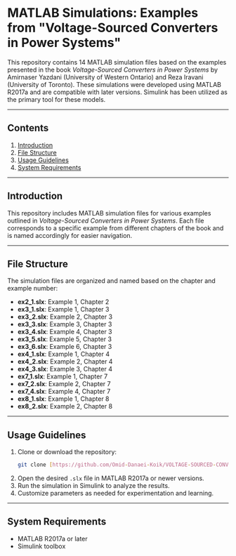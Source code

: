 
# **MATLAB Simulations: Examples from "Voltage-Sourced Converters in Power Systems"**

This repository contains 14 MATLAB simulation files based on the examples presented in the book *Voltage-Sourced Converters in Power Systems* by Amirnaser Yazdani (University of Western Ontario) and Reza Iravani (University of Toronto). These simulations were developed using MATLAB R2017a and are compatible with later versions. Simulink has been utilized as the primary tool for these models.

---

## **Contents**
1. [Introduction](#introduction)
2. [File Structure](#file-structure)
3. [Usage Guidelines](#usage-guidelines)
4. [System Requirements](#system-requirements)

---

## **Introduction**
This repository includes MATLAB simulation files for various examples outlined in *Voltage-Sourced Converters in Power Systems*. Each file corresponds to a specific example from different chapters of the book and is named accordingly for easier navigation.

---

## **File Structure**
The simulation files are organized and named based on the chapter and example number:
- **ex2_1.slx**: Example 1, Chapter 2
- **ex3_1.slx**: Example 1, Chapter 3
- **ex3_2.slx**: Example 2, Chapter 3
- **ex3_3.slx**: Example 3, Chapter 3
- **ex3_4.slx**: Example 4, Chapter 3
- **ex3_5.slx**: Example 5, Chapter 3
- **ex3_6.slx**: Example 6, Chapter 3
- **ex4_1.slx**: Example 1, Chapter 4
- **ex4_2.slx**: Example 2, Chapter 4
- **ex4_3.slx**: Example 3, Chapter 4
- **ex7_1.slx**: Example 1, Chapter 7
- **ex7_2.slx**: Example 2, Chapter 7
- **ex7_4.slx**: Example 4, Chapter 7
- **ex8_1.slx**: Example 1, Chapter 8
- **ex8_2.slx**: Example 2, Chapter 8

---

## **Usage Guidelines**
1. Clone or download the repository:
   ```bash
   git clone [https://github.com/Omid-Danaei-Koik/VOLTAGE-SOURCED-CONVERTERS-IN-POWER-SYSTEMS/tree/main]
   ```
2. Open the desired `.slx` file in MATLAB R2017a or newer versions.
3. Run the simulation in Simulink to analyze the results.
4. Customize parameters as needed for experimentation and learning.

---

## **System Requirements**
- MATLAB R2017a or later
- Simulink toolbox
